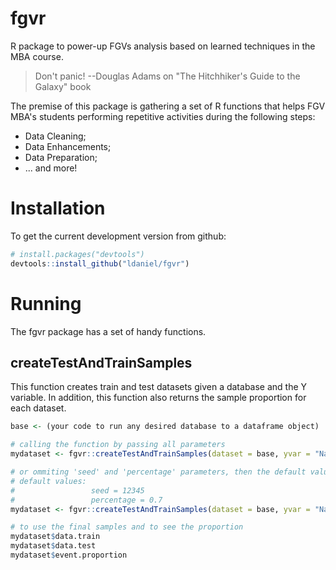 # fgvr
R package to power-up FGVs analysis based on learned techniques in the MBA course.

> Don't panic!
> --Douglas Adams on "The Hitchhiker's Guide to the Galaxy" book

The premise of this package is gathering a set of R functions that helps FGV MBA's students performing repetitive activities during the following steps:

* Data Cleaning;
* Data Enhancements;
* Data Preparation;
* ... and more!

# Installation

To get the current development version from github:

```R
# install.packages("devtools")
devtools::install_github("ldaniel/fgvr")
```

# Running

The fgvr package has a set of handy functions.

## createTestAndTrainSamples

This function creates train and test datasets given a database and the Y variable. In addition, this function also returns the sample proportion for each dataset.

```R
base <- (your code to run any desired database to a dataframe object)

# calling the function by passing all parameters
mydataset <- fgvr::createTestAndTrainSamples(dataset = base, yvar = "Name_of_your_Y_var", seed = 12345, percentage = 0.7)

# or ommiting 'seed' and 'percentage' parameters, then the default values will be used
# default values:
#                 seed = 12345
#                 percentage = 0.7
mydataset <- fgvr::createTestAndTrainSamples(dataset = base, yvar = "Name_of_your_Y_var")

# to use the final samples and to see the proportion
mydataset$data.train
mydataset$data.test
mydataset$event.proportion
```

